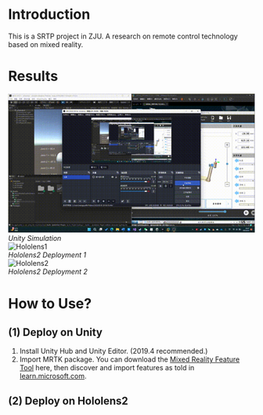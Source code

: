 # Introduction
This is a SRTP project in ZJU. A research on remote control technology based on mixed reality.

# Results
![unity](https://github.com/FelixChristian011226/RoboticArmsControlWithMixedReality/blob/main/Results/Unity.gif)  
                        *Unity Simulation*  
![Hololens1](https://github.com/FelixChristian011226/RoboticArmsControlWithMixedReality/blob/main/Results/Hololens1.gif)  
                        *Hololens2 Deployment 1*  
![Hololens2](https://github.com/FelixChristian011226/RoboticArmsControlWithMixedReality/blob/main/Results/Hololens2.gif)  
                        *Hololens2 Deployment 2*  

# How to Use?
## (1) Deploy on Unity
1. Install Unity Hub and Unity Editor. (2019.4 recommended.)
2. Import MRTK package. You can download the [Mixed Reality Feature Tool](https://www.microsoft.com/en-us/download/details.aspx?id=102778) here, then discover and import features as told in [learn.microsoft.com](https://learn.microsoft.com/zh-cn/windows/mixed-reality/mrtk-unity/mrtk2/configuration/usingupm?view=mrtkunity-2022-05).
## (2) Deploy on Hololens2

